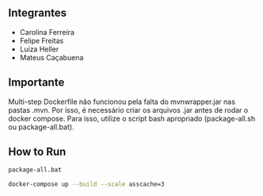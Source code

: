 ## Integrantes

- Carolina Ferreira
- Felipe Freitas
- Luiza Heller
- Mateus Caçabuena

## Importante

Multi-step Dockerfile não funcionou pela falta do mvnwrapper.jar nas pastas .mvn. Por isso, é necessário criar os arquivos .jar antes de rodar o docker compose. Para isso, utilize o script bash apropriado (package-all.sh ou package-all.bat).

## How to Run

```sh
package-all.bat
```

```sh
docker-compose up --build --scale asscache=3
```
